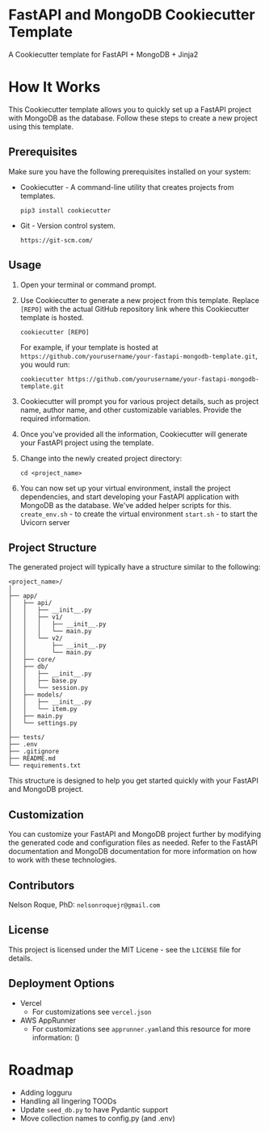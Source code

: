 # FastAPI and MongoDB Cookiecutter Template
 A Cookiecutter template for FastAPI + MongoDB + Jinja2

# How It Works

This Cookiecutter template allows you to quickly set up a FastAPI project with MongoDB as the database. Follow these steps to create a new project using this template.

## Prerequisites

Make sure you have the following prerequisites installed on your system:

- Cookiecutter - A command-line utility that creates projects from templates.

   ```
   pip3 install cookiecutter
   ```
   
- Git - Version control system.

   ```
   https://git-scm.com/
   ```

## Usage

1. Open your terminal or command prompt.

2. Use Cookiecutter to generate a new project from this template. Replace `[REPO]` with the actual GitHub repository link where this Cookiecutter template is hosted.

   ```
   cookiecutter [REPO]
   ```

   For example, if your template is hosted at `https://github.com/yourusername/your-fastapi-mongodb-template.git`, you would run:

   ```
   cookiecutter https://github.com/yourusername/your-fastapi-mongodb-template.git
   ```

3. Cookiecutter will prompt you for various project details, such as project name, author name, and other customizable variables. Provide the required information.

4. Once you've provided all the information, Cookiecutter will generate your FastAPI project using the template.

5. Change into the newly created project directory:

   ```
   cd <project_name>
   ```

6. You can now set up your virtual environment, install the project dependencies, and start developing your FastAPI application with MongoDB as the database. We've added helper scripts for this. 
   `create_env.sh` - to create the virtual environment
   `start.sh` - to start the Uvicorn server

## Project Structure

The generated project will typically have a structure similar to the following:

```
<project_name>/
│
├── app/
│   ├── api/
│   │   ├── __init__.py
│   │   ├── v1/
│   │   │   ├── __init__.py
│   │   │   └── main.py
│   │   └── v2/
│   │       ├── __init__.py
│   │       └── main.py
│   ├── core/
│   ├── db/
│   │   ├── __init__.py
│   │   ├── base.py
│   │   └── session.py
│   ├── models/
│   │   ├── __init__.py
│   │   └── item.py
│   ├── main.py
│   └── settings.py
│
├── tests/
├── .env
├── .gitignore
├── README.md
└── requirements.txt
```

This structure is designed to help you get started quickly with your FastAPI and MongoDB project.

## Customization

You can customize your FastAPI and MongoDB project further by modifying the generated code and configuration files as needed. Refer to the FastAPI documentation and MongoDB documentation for more information on how to work with these technologies.

## Contributors

Nelson Roque, PhD: `nelsonroquejr@gmail.com`

## License

This project is licensed under the MIT Licene - see the `LICENSE` file for details.

## Deployment Options

- Vercel
  - For customizations  see `vercel.json`
- AWS AppRunner 
  - For customizations  see `apprunner.yaml`and this resource for more information: ()

# Roadmap

   - Adding logguru
   - Handling all lingering TOODs
   - Update `seed_db.py` to have Pydantic support
   - Move collection names to config.py (and .env)